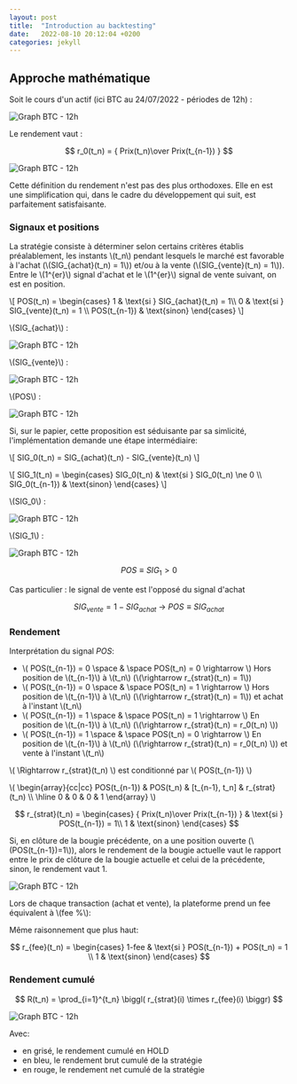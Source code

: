 ```yaml
---
layout: post
title:  "Introduction au backtesting"
date:   2022-08-10 20:12:04 +0200
categories: jekyll
---
```


<script src="https://polyfill.io/v3/polyfill.min.js?features=es6"></script>
  <script id="MathJax-script" async
          src="https://cdn.jsdelivr.net/npm/mathjax@3/es5/tex-mml-chtml.js">
  </script>
  
<h2> Approche mathématique </h2>

 Soit le cours d'un actif (ici BTC au 24/07/2022 - périodes de 12h) : 
 
 ![Graph BTC - 12h]({{site.url}}/assets/bokeh_plot.png)
 
 Le rendement vaut :
 
 $$ r_0(t_n) = { Prix(t_n)\over Prix(t_{n-1}) } $$
 
![Graph BTC - 12h]({{site.url}}/assets/bokeh_plot-1.png)
 
 Cette définition du rendement n'est pas des plus orthodoxes. Elle en est une simplification qui, dans le cadre du développement qui suit, est parfaitement satisfaisante.
 
 <h3> Signaux et positions </h3>
 
 La stratégie consiste à déterminer selon certains critères établis préalablement, les instants \\(t_n\\) pendant lesquels le marché est favorable à l'achat (\\(SIG_{achat}(t_n) = 1\\)) et/ou à la vente (\\(SIG_{vente}(t_n) = 1\\)). Entre le \\(1^{er}\\) signal d'achat et le \\(1^{er}\\) signal de vente suivant, on est en position.

\\[ POS(t_n) = \begin{cases} 1 & \text{si } SIG_{achat}(t_n) = 1\\\\ 0 & \text{si } SIG_{vente}(t_n) = 1 \\\\ POS(t_{n-1}) & \text{sinon} \end{cases} \\]

\\(SIG_{achat}\\) :

![Graph BTC - 12h]({{site.url}}/assets/bokeh_plot-2.png)

\\(SIG_{vente}\\) :

![Graph BTC - 12h]({{site.url}}/assets/bokeh_plot-3.png)

\\(POS\\) :

![Graph BTC - 12h]({{site.url}}/assets/bokeh_plot-6.png)

Si, sur le papier, cette proposition est séduisante par sa simlicité, l'implémentation demande une étape intermédiaire:

\\[ SIG_0(t_n) = SIG_{achat}(t_n) - SIG_{vente}(t_n) \\]

\\[ SIG_1(t_n) = \begin{cases} SIG_0(t_n) & \text{si } SIG_0(t_n) \ne 0 \\\\ SIG_0(t_{n-1}) & \text{sinon} \end{cases} \\]

\\(SIG_0\\) :

![Graph BTC - 12h]({{site.url}}/assets/bokeh_plot-4.png)

\\(SIG_1\\) :

![Graph BTC - 12h]({{site.url}}/assets/bokeh_plot-5.png)

$$ POS \equiv SIG_1 > 0 $$

Cas particulier : le signal de vente est l'opposé du signal d'achat

$$ SIG_{vente} = 1 - SIG_{achat} \ \rightarrow\  POS \equiv SIG_{achat} $$

<h3> Rendement </h3>

Interprétation du signal $POS$:

  * \\( POS(t_{n-1}) = 0 \space \& \space POS(t_n) = 0 \rightarrow \\) Hors position de \\(t_{n-1}\\) à \\(t_n\\) (\\(\rightarrow r_{strat}(t_n) = 1\\))
  * \\( POS(t_{n-1}) = 0 \space \& \space POS(t_n) = 1 \rightarrow \\) Hors position de \\(t_{n-1}\\) à \\(t_n\\) (\\(\rightarrow r_{strat}(t_n) = 1\\)) et achat à l'instant \\(t_n\\) 
  * \\( POS(t_{n-1}) = 1 \space \& \space POS(t_n) = 1 \rightarrow \\) En position de \\(t_{n-1}\\) à \\(t_n\\) (\\(\rightarrow r_{strat}(t_n) = r_0(t_n) \\))
  * \\( POS(t_{n-1}) = 1 \space \& \space POS(t_n) = 0 \rightarrow \\) En position de \\(t_{n-1}\\) à \\(t_n\\) (\\(\rightarrow r_{strat}(t_n) = r_0(t_n) \\)) et vente à l'instant \\(t_n\\)

\\( \Rightarrow r_{strat}(t_n) \\) est conditionné par \\( POS(t_{n-1}) \\)

\\(
\begin{array}{cc|cc}
POS(t_{n-1}) & POS(t_n) & [t_{n-1}, t_n] & r_{strat}(t_n) \\\\ \hline
0 & 0 & 0 & 1
\end{array}
\\)

$$ r_{strat}(t_n) = \begin{cases} { Prix(t_n)\over Prix(t_{n-1}) } & \text{si } POS(t_{n-1}) = 1\\ 1 & \text{sinon} \end{cases}  $$

Si, en clôture de la bougie précédente, on a une position ouverte (\\(POS(t_{n-1})=1\\)), alors le rendement de la bougie actuelle vaut le rapport entre le prix de clôture de la bougie actuelle et celui de la précédente, sinon, le rendement vaut 1.

![Graph BTC - 12h]({{site.url}}/assets/bokeh_plot-7.png)

Lors de chaque transaction (achat et vente), la plateforme prend un fee équivalent à \\(fee \%\\):

Même raisonnement que plus haut:

$$ r_{fee}(t_n) = \begin{cases} 1-fee & \text{si } POS(t_{n-1}) + POS(t_n) = 1 \\ 1 & \text{sinon} \end{cases} $$

<h3> Rendement cumulé </h3>

$$ R(t_n) = \prod_{i=1}^{t_n} \biggl( r_{strat}(i) \times r_{fee}(i) \biggr) $$


![Graph BTC - 12h]({{site.url}}/assets/bokeh_plot-8.png)


Avec:
  * en grisé, le rendement cumulé en HOLD
  * en bleu, le rendement brut cumulé de la stratégie
  * en rouge, le rendement net cumulé de la stratégie 

